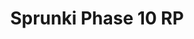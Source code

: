 ---
slug: sprunki-phase-10-rp-2533
title: Sprunki Phase 10 RP
description: "Sprunki Phase 10 RP is an exciting online game. Play for free directly in your browser!"
icon: /images/popular_mods/Sprunki Phase 10 RP.png
url: https://wowtbc.net/sprunkin/phase10rp/index.html
previewImage: /images/popular_mods/Sprunki Phase 10 RP.png
type: popular mods

# SEO配置
seo:
  title: "Sprunki Phase 10 RP - Play Free Online Game | Fun Browser Games"
  description: "Sprunki Phase 10 RP - Play this fun online game for free in your browser. No download required!"
  ogImage: "/images/popular_mods/Sprunki Phase 10 RP.png"
  keywords: "sprunki-phase-10-rp-2533, online game, browser game, free game, popular mods game, play online"

videoUrls:
  - https://www.youtube.com/embed/example1
  - https://www.youtube.com/embed/example2

whyPlay:
  title: "Why Play Sprunki Phase 10 RP?"
  items:
    - "Immersive Gameplay: Sprunki Phase 10 RP offers an engaging and immersive gaming experience that will keep you entertained for hours"
    - "Challenging Levels: Test your skills with increasingly difficult challenges and obstacles"
    - "Beautiful Graphics: Enjoy stunning visuals and smooth animations that bring the game world to life"
    - "Regular Updates: New content and features are added regularly to keep the game fresh and exciting"
    - "Free to Play: Experience all the fun without spending a penny"
    - "Community Features: Connect with other players, share strategies, and compete for high scores"
    - "Cross-Platform: Play on any device with a web browser, no downloads required"

features:
  title: "Key Features of Sprunki Phase 10 RP"
  image: "/images/popular_mods/Sprunki Phase 10 RP.png"
  items:
    - "Intuitive Controls: Easy to learn controls make Sprunki Phase 10 RP accessible for players of all skill levels"
    - "Multiple Game Modes: Enjoy various gameplay options that provide different challenges and experiences"
    - "Character Customization: Personalize your gaming experience with unique characters and items"
    - "Achievement System: Complete special tasks to earn rewards and recognition"
    - "Leaderboards: Compete with players worldwide and see who can achieve the highest scores"

characteristics:
  title: "Game Characteristics"
  image: "/images/popular_mods/Sprunki Phase 10 RP.png"
  items:
    - "Genre: Popular mods game with elements of strategy and skill"
    - "Difficulty: Suitable for both casual gamers and those seeking a challenge"
    - "Play Time: Quick sessions or extended gameplay, depending on your preference"
    - "Art Style: Vibrant and engaging visuals that enhance the gaming experience"
    - "Sound Design: Immersive audio that complements the gameplay perfectly"

info: "Sprunki Phase 10 RP is an exciting online game that offers players a unique and engaging gaming experience. With its intuitive controls, stunning visuals, and challenging gameplay, Sprunki Phase 10 RP provides hours of entertainment for players of all ages and skill levels. Whether you're looking for a quick gaming session during a break or an extended play session, Sprunki Phase 10 RP delivers an immersive experience that will keep you coming back for more. The game features multiple levels of increasing difficulty, ensuring that players are constantly challenged as they progress. With regular updates adding new content and features, Sprunki Phase 10 RP remains fresh and exciting, providing endless entertainment options for its growing community of players."

howToPlayIntro: "Welcome to Sprunki Phase 10 RP! This guide will walk you through the basics and help you master the game. Whether you're a beginner or looking to improve your skills, these tips and instructions will enhance your gaming experience."

howToPlaySteps:
  - title: "Getting Started"
    description: "Begin your Sprunki Phase 10 RP adventure by familiarizing yourself with the controls. Use your keyboard or mouse to navigate through the game interface. The tutorial will guide you through the basic mechanics and help you understand the objectives."
  - title: "Understanding the Objectives"
    description: "In Sprunki Phase 10 RP, your main goal is to progress through levels by completing specific objectives. Each level presents unique challenges that require different strategies and approaches."
  - title: "Mastering the Controls"
    description: "Practice using the controls to improve your precision and reaction time. Sprunki Phase 10 RP requires quick reflexes and strategic thinking to overcome obstacles and defeat opponents."
  - title: "Utilizing Power-ups"
    description: "Collect power-ups throughout the game to enhance your abilities and overcome difficult challenges. Each power-up offers unique advantages that can be crucial for success."
  - title: "Developing Strategies"
    description: "As you progress in Sprunki Phase 10 RP, develop effective strategies for different scenarios. Analyze patterns, anticipate challenges, and adapt your approach to maximize your performance."

faq:
  title: "Frequently Asked Questions about Sprunki Phase 10 RP"
  items:
    - question: "Is Sprunki Phase 10 RP free to play?"
      answer: "Yes, Sprunki Phase 10 RP is completely free to play directly in your web browser. No downloads or purchases are required to enjoy the full game experience."
    - question: "Can I play Sprunki Phase 10 RP on mobile devices?"
      answer: "Yes, Sprunki Phase 10 RP is optimized for both desktop and mobile play. You can enjoy the game on any device with a web browser and internet connection."
    - question: "Are there any in-game purchases?"
      answer: "While Sprunki Phase 10 RP is free to play, there may be optional in-game purchases available for cosmetic items or additional features that don't affect core gameplay."
    - question: "How often is Sprunki Phase 10 RP updated?"
      answer: "The developers regularly update Sprunki Phase 10 RP with new content, features, and improvements based on player feedback and game performance."
    - question: "Can I play Sprunki Phase 10 RP offline?"
      answer: "Currently, Sprunki Phase 10 RP requires an internet connection to play as it's a browser-based online game."
    - question: "Is Sprunki Phase 10 RP suitable for children?"
      answer: "Yes, Sprunki Phase 10 RP is designed to be family-friendly and suitable for players of all ages."
    - question: "How do I report bugs or issues?"
      answer: "If you encounter any problems while playing Sprunki Phase 10 RP, you can report them through the game's support page or contact the developers directly through their website."
    - question: "Still Have Questions?"
      answer: "If you have additional questions about Sprunki Phase 10 RP that aren't covered in this FAQ, please visit our support center or contact our customer service team for assistance."
---